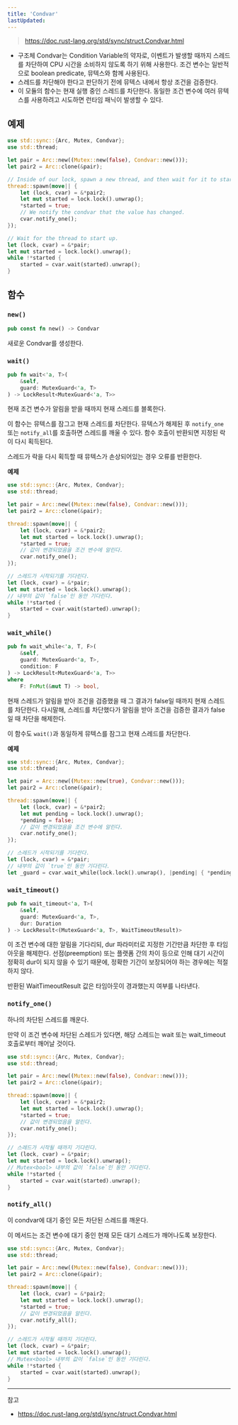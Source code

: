 ```yaml
---
title: 'Condvar'
lastUpdated: 
---
```

> https://doc.rust-lang.org/std/sync/struct.Condvar.html

- 구조체 Condvar는 Condition Variable의 약자로, 이벤트가 발생할 때까지 스레드를 차단하여 CPU 시간을 소비하지 않도록 하기 위해 사용한다. 조건 변수는 일반적으로 boolean predicate, 뮤텍스와 함께 사용된다. 
- 스레드를 차단해야 한다고 판단하기 전에 뮤텍스 내에서 항상 조건을 검증한다.
- 이 모듈의 함수는 현재 실행 중인 스레드를 차단한다. 동일한 조건 변수에 여러 뮤텍스를 사용하려고 시도하면 런타임 패닉이 발생할 수 있다.

## 예제

```rust
use std::sync::{Arc, Mutex, Condvar};
use std::thread;

let pair = Arc::new((Mutex::new(false), Condvar::new()));
let pair2 = Arc::clone(&pair);

// Inside of our lock, spawn a new thread, and then wait for it to start.
thread::spawn(move|| {
    let (lock, cvar) = &*pair2;
    let mut started = lock.lock().unwrap();
    *started = true;
    // We notify the condvar that the value has changed.
    cvar.notify_one();
});

// Wait for the thread to start up.
let (lock, cvar) = &*pair;
let mut started = lock.lock().unwrap();
while !*started {
    started = cvar.wait(started).unwrap();
}
```

## 함수

### `new()`

```rust
pub const fn new() -> Condvar
```

새로운 Condvar를 생성한다.

### `wait()`

```rust
pub fn wait<'a, T>(
    &self,
    guard: MutexGuard<'a, T>
) -> LockResult<MutexGuard<'a, T>>
```

현재 조건 변수가 알림을 받을 때까지 현재 스레드를 블록한다.

이 함수는 뮤텍스를 잠그고 현재 스레드를 차단한다. 뮤텍스가 해제된 후 `notify_one` 또는 `notify_all`를 호출하면 스레드를 깨울 수 있다. 함수 호출이 반환되면 지정된 락이 다시 획득된다.

스레드가 락을 다시 획득할 때 뮤텍스가 손상되어있는 경우 오류를 반환한다.

**예제**

```rust
use std::sync::{Arc, Mutex, Condvar};
use std::thread;

let pair = Arc::new((Mutex::new(false), Condvar::new()));
let pair2 = Arc::clone(&pair);

thread::spawn(move|| {
    let (lock, cvar) = &*pair2;
    let mut started = lock.lock().unwrap();
    *started = true;
    // 값이 변경되었음을 조건 변수에 알린다.
    cvar.notify_one();
});

// 스레드가 시작되기를 기다린다.
let (lock, cvar) = &*pair;
let mut started = lock.lock().unwrap();
// 내부의 값이 `false`인 동안 기다린다.
while !*started {
    started = cvar.wait(started).unwrap();
}
```

### `wait_while()`

```rust
pub fn wait_while<'a, T, F>(
    &self,
    guard: MutexGuard<'a, T>,
    condition: F
) -> LockResult<MutexGuard<'a, T>>
where
    F: FnMut(&mut T) -> bool,
```

현재 스레드가 알림을 받아 조건을 검증했을 때 그 결과가 false일 때까지 현재 스레드를 차단한다. 다시말해, 스레드를 차단했다가 알림을 받아 조건을 검증한 결과가 false일 때 차단을 해제한다.

이 함수도 `wait()`과 동일하게 뮤텍스를 잠그고 현재 스레드를 차단한다.

**예제**
```rust
use std::sync::{Arc, Mutex, Condvar};
use std::thread;

let pair = Arc::new((Mutex::new(true), Condvar::new()));
let pair2 = Arc::clone(&pair);

thread::spawn(move|| {
    let (lock, cvar) = &*pair2;
    let mut pending = lock.lock().unwrap();
    *pending = false;
    // 값이 변경되었음을 조건 변수에 알린다.
    cvar.notify_one();
});

// 스레드가 시작되기를 기다란다.
let (lock, cvar) = &*pair;
// 내부의 값이 `true`인 동안 기다린다.
let _guard = cvar.wait_while(lock.lock().unwrap(), |pending| { *pending }).unwrap();
```

### `wait_timeout()`

```rust
pub fn wait_timeout<'a, T>(
    &self,
    guard: MutexGuard<'a, T>,
    dur: Duration
) -> LockResult<(MutexGuard<'a, T>, WaitTimeoutResult)>
```

이 조건 변수에 대한 알림을 기다리되, dur 파라미터로 지정한 기간만큼 차단한 후 타임아웃을 해제한다. 선점(preemption) 또는 플랫폼 간의 차이 등으로 인해 대기 시간이 정확히 dur이 되지 않을 수 있기 때문에, 정확한 기간이 보장되어야 하는 경우에는 적절하지 않다.

반환된 WaitTimeoutResult 값은 타임아웃이 경과했는지 여부를 나타낸다.

### `notify_one()`

하나의 차단된 스레드를 깨운다.

만약 이 조건 변수에 차단된 스레드가 있다면, 해당 스레드는 wait 또는 wait_timeout 호출로부터 깨어날 것이다.

```rust
use std::sync::{Arc, Mutex, Condvar};
use std::thread;

let pair = Arc::new((Mutex::new(false), Condvar::new()));
let pair2 = Arc::clone(&pair);

thread::spawn(move|| {
    let (lock, cvar) = &*pair2;
    let mut started = lock.lock().unwrap();
    *started = true;
    // 값이 변경되었음을 알린다.
    cvar.notify_one();
});

// 스레드가 시작될 때까지 기다린다.
let (lock, cvar) = &*pair;
let mut started = lock.lock().unwrap();
// Mutex<bool> 내부의 값이 `false`인 동안 기다린다.
while !*started {
    started = cvar.wait(started).unwrap();
}
```

### `notify_all()`

이 condvar에 대기 중인 모든 차단된 스레드를 깨운다.

이 메서드는 조건 변수에 대기 중인 현재 모든 대기 스레드가 깨어나도록 보장한다.

```rust
use std::sync::{Arc, Mutex, Condvar};
use std::thread;

let pair = Arc::new((Mutex::new(false), Condvar::new()));
let pair2 = Arc::clone(&pair);

thread::spawn(move|| {
    let (lock, cvar) = &*pair2;
    let mut started = lock.lock().unwrap();
    *started = true;
    // 값이 변경되었음을 알린다.
    cvar.notify_all();
});

// 스레드가 시작될 때까지 기다린다.
let (lock, cvar) = &*pair;
let mut started = lock.lock().unwrap();
// Mutex<bool> 내부의 값이 `false`인 동안 기다린다.
while !*started {
    started = cvar.wait(started).unwrap();
}
```

---
참고
- https://doc.rust-lang.org/std/sync/struct.Condvar.html
